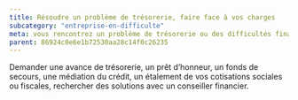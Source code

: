 ```yaml
---
title: Résoudre un problème de trésorerie, faire face à vos charges
subcategory: "entreprise-en-difficulte"
meta: vous rencontrez un problème de trésorerie ou des difficultés financières ?
parent: 86924c0e6e1b72530aa28c14f0c26235
---
```


Demander une avance de trésorerie, un prêt d’honneur, un fonds de secours, une médiation du crédit, un étalement de vos cotisations sociales ou fiscales, rechercher des solutions avec un conseiller financier.
